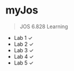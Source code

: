 # myJos
> JOS 6.828 Learning
- Lab 1 $\checkmark$
- Lab 2 $\checkmark$
- Lab 3 $\checkmark$
- Lab 4 $\checkmark$
- Lab 5 $\checkmark$
